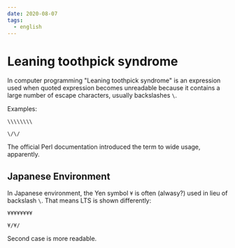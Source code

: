 ```yaml
---
date: 2020-08-07
tags:
  - english
---
```


# Leaning toothpick syndrome

In computer programming "Leaning toothpick syndrome" is an expression used when quoted expression
becomes unreadable because it contains a large number of escape characters,
usually backslashes `\`.

Examples:

`\\\\\\\\`

`\/\/`

The official Perl documentation introduced the term to wide usage, apparently.


## Japanese Environment

In Japanese environment, the Yen symbol `¥` is often (alwasy?) used in lieu of backslash `\`. That means LTS is shown differently:

`¥¥¥¥¥¥¥¥`

`¥/¥/`

Second case is more readable.

[^1]: [Leaning toothpick syndrom -
  Wikipedia](https://en.wikipedia.org/wiki/Leaning_toothpick_syndrome)
